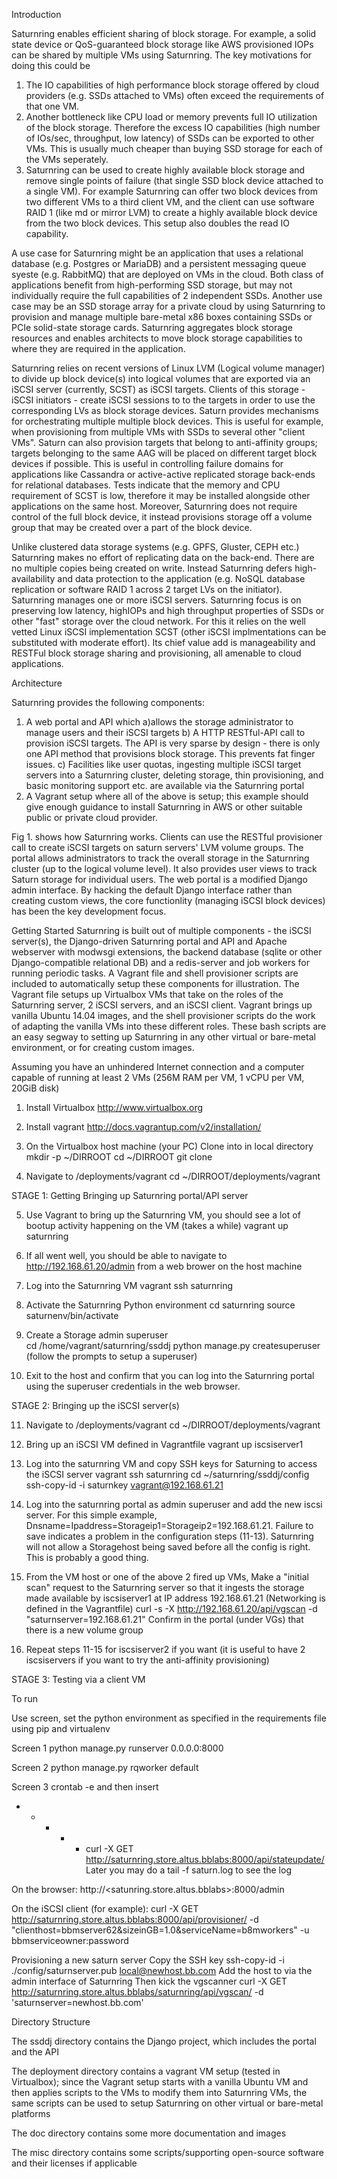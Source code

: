 Introduction

Saturnring enables efficient sharing of block storage. For example, a solid state device or QoS-guaranteed block storage like AWS provisioned IOPs can be shared by multiple VMs using Saturnring. The key motivations for doing this could be
1) The IO capabilities of high performance block storage offered by cloud providers (e.g. SSDs attached to VMs) often exceed the requirements of that one VM. 
2) Another bottleneck like CPU load or memory prevents full IO utilization of the block storage. Therefore the excess IO capabilities (high number of IOs/sec, throughput, low latency) of SSDs can be exported to other VMs. This is usually  much cheaper than buying SSD storage for each of the VMs seperately.
3) Saturnring can be used to create highly available block storage and remove single points of failure (that single SSD block device attached to a single VM). For example Saturnring can offer two block devices from two different VMs to a third client VM, and the client can use software RAID 1 (like md or mirror LVM) to create a highly available block device from the two block devices. This setup also doubles the read IO capability.
 
A use case for Saturnring might be an application that uses a relational database (e.g. Postgres or MariaDB) and a persistent messaging queue syeste (e.g. RabbitMQ) that are deployed on VMs in the cloud. Both class of applications benefit from high-performing SSD storage, but may not individually require the full capabilities of 2 independent SSDs. Another use case may be an SSD storage array for a private cloud by using Saturnring to provision and manage multiple bare-metal x86 boxes containing SSDs or PCIe solid-state storage cards. Saturnring aggregates block storage resources and enables architects to move block storage capabilities to where they are required in the application. 

Saturnring relies on recent versions of Linux LVM (Logical volume manager) to divide up block device(s) into logical volumes that are exported via an iSCSI server (currently, SCST) as iSCSI targets. Clients of this storage - iSCSI initiators - create iSCSI sessions to to the targets in order to use the corresponding LVs as block storage devices. Saturn provides mechanisms for orchestrating multiple multiple block devices. This is useful for example, when provisioning from multiple VMs with SSDs to several other "client VMs". Saturn can also provision targets that belong to anti-affinity groups; targets belonging to the same AAG will be placed on different target block devices if possible. This is useful in controlling failure domains for applications like Cassandra or active-active replicated storage back-ends for relational databases. Tests indicate that the memory and CPU requirement of SCST is low, therefore it may be installed alongside other applications on the same host. Moreover, Saturnring does not require control of the full block device, it instead provisions storage off a volume group that may be created over a part of the block device. 

Unlike clustered data storage systems (e.g. GPFS, Gluster, CEPH etc.) Saturnring makes no effort of replicating data on the back-end. There are no multiple copies being created on write. Instead Saturnring defers high-availability and data protection to the application (e.g. NoSQL database replication or software RAID 1 across 2 target LVs on the initiator). Saturnring manages one or more iSCSI servers. Saturnring focus is on preserving low latency, highIOPs and high throughput properties of SSDs or other "fast" storage over the cloud network. For this it relies on the well vetted Linux iSCSI implementation SCST (other iSCSI implmentations can be substituted with moderate effort). Its chief value add is manageability and RESTFul block storage sharing and provisioning, all amenable to cloud applications.

Architecture

Saturnring provides the following components:

1. A web portal and API which 
a)allows the storage administrator to manage users and their iSCSI targets
b) A HTTP RESTful-API call to provision iSCSI targets. The API is very
sparse by design - there is only one API method that provisions block storage.
This prevents fat finger issues.
c) Facilities like user quotas, ingesting multiple iSCSI target servers into a Saturnring cluster, deleting storage, thin provisioning, and basic monitoring support etc. are available via the Saturnring portal
2. A Vagrant setup where all of the above is setup; this example should give enough guidance to  install Saturnring in AWS or other suitable public or private cloud provider.

Fig 1. shows how Saturnring works. Clients can use the RESTful provisioner call to create iSCSI targets on saturn servers' LVM volume groups. The portal allows administrators to track the overall storage in the Saturnring cluster (up to the logical volume level). It also provides user views to track Saturn storage for individual users. The web portal is a modified Django admin interface. By hacking the default Django interface rather than creating custom views, the core functionlity (managing iSCSI block devices) has been the key development focus. 


Getting Started
Saturnring is built out of multiple components - the iSCSI server(s), the Django-driven Saturnring portal and API and Apache webserver with modwsgi extensions, the backend database (sqlite or other Django-compatible relational DB) and a redis-server and job workers for running periodic tasks. A Vagrant file and shell provisioner scripts are included to automatically setup these components for illustration. The Vagrant file setups up Virtualbox VMs that take on the roles of the Saturnring server, 2 iSCSI servers, and an iSCSI client. Vagrant brings up vanilla Ubuntu 14.04 images, and the shell provisioner scripts do the work of adapting the vanilla VMs into these different roles. These bash scripts are an easy segway to setting up Saturnring in any other virtual or bare-metal environment, or for creating custom images.

Assuming you have an unhindered Internet connection and a computer capable of running at least 2 VMs (256M RAM per VM, 1 vCPU per VM, 20GiB disk)
1. Install Virtualbox
http://www.virtualbox.org

2. Install vagrant 
http://docs.vagrantup.com/v2/installation/

3. On the Virtualbox host machine (your PC) Clone into <GITHUB DIRECTORY> in local directory <DIRROOT>
mkdir -p ~/DIRROOT
cd ~/DIRROOT
git clone <GITHUB URL> 

4. Navigate to <DIRROOT>/deployments/vagrant
cd ~/DIRROOT/deployments/vagrant

STAGE 1: Getting Bringing up Saturnring portal/API server

5. Use Vagrant to bring up the Saturnring VM, you should see a lot of bootup activity happening on the VM (takes a while) 
vagrant up saturnring

6. If all went well, you should be able to navigate to
   http://192.168.61.20/admin from a web brower on the host machine 

7. Log into the Saturnring VM
vagrant ssh saturnring

8. Activate the Saturnring Python environment
cd saturnring
source saturnenv/bin/activate

9. Create a Storage admin superuser  
cd /home/vagrant/saturnring/ssddj
python manage.py createsuperuser
(follow the prompts to setup a superuser)

10. Exit to the host and confirm that you can log into the Saturnring
   portal using the superuser credentials in the web browser.

STAGE 2: Bringing up the iSCSI server(s)

11. Navigate to <DIRROOT>/deployments/vagrant
cd ~/DIRROOT/deployments/vagrant

12. Bring up  an iSCSI VM defined in Vagrantfile 
vagrant up iscsiserver1

13. Log into the saturnring VM and copy SSH keys for Saturning to
    access the iSCSI server
vagrant ssh saturnring
cd ~/saturnring/ssddj/config
ssh-copy-id -i saturnkey vagrant@192.168.61.21

14. Log into the saturnring portal as admin superuser and add the new  iscsi server. For this simple example, Dnsname=Ipaddress=Storageip1=Storageip2=192.168.61.21. Failure to save indicates a problem in the configuration steps (11-13). Saturnring will not allow a Storagehost being saved before all the config is right. This is probably a good thing.

15. From the VM host or one of the above 2 fired up VMs, Make a "initial scan" request to the Saturnring server so that it ingests the storage made available by iscsiserver1 at IP address 192.168.61.21 (Networking is defined in the Vagrantfile) 
curl -s -X http://192.168.61.20/api/vgscan -d "saturnserver=192.168.61.21" 
Confirm in the portal (under VGs) that there is a new volume group

16. Repeat steps 11-15 for iscsiserver2 if you want (it is useful to have 2 iscsiservers if you want to try the anti-affinity provisioning)

STAGE 3: Testing via a client VM


To run

Use screen, set the python environment as specified in the requirements file using pip and virtualenv

Screen 1
python manage.py runserver 0.0.0.0:8000

Screen 2
python manage.py rqworker default

Screen 3
crontab -e and then insert
* * * * * curl -X GET http://saturnring.store.altus.bblabs:8000/api/stateupdate/
Later you may do a tail -f saturn.log to see the log

On the browser:
http://<satunring.store.altus.bblabs>:8000/admin

On the iSCSI client (for example):
curl -X GET http://saturnring.store.altus.bblabs:8000/api/provisioner/ -d "clienthost=bbmserver62&sizeinGB=1.0&serviceName=b8mworkers" -u bbmserviceowner:password

Provisioning a new saturn server
Copy the SSH key
ssh-copy-id -i ./config/saturnserver.pub local@newhost.bb.com
Add the host to via the admin interface of Saturnring
Then kick the vgscanner
curl -X GET http://saturnring.store.altus.bblabs/saturnring/api/vgscan/ -d 'saturnserver=newhost.bb.com'

Directory Structure

The ssddj directory contains the Django project, which includes the portal and the API 

The deployment directory contains a vagrant VM setup (tested in Virtualbox); since the Vagrant setup starts with a vanilla Ubuntu VM and then applies scripts to the VMs to modify them into Saturnring VMs, the same scripts can be used to setup Saturnring on other virtual or bare-metal platforms

The doc directory contains some more documentation and images

The misc directory contains some scripts/supporting open-source software and their licenses if applicable

